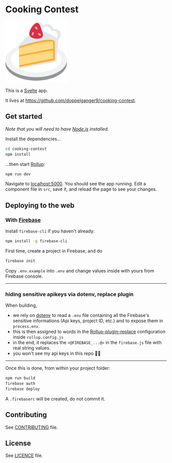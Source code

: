 # Cooking Contest

![logo](public/android-chrome-192x192.png)

This is a [Svelte](https://svelte.dev) app.

It lives at https://github.com/doppelganger9/cooking-contest.

## Get started

*Note that you will need to have [Node.js](https://nodejs.org) installed.*

Install the dependencies...

```bash
cd cooking-contest
npm install
```

...then start [Rollup](https://rollupjs.org):

```bash
npm run dev
```

Navigate to [localhost:5000](http://localhost:5000).
You should see the app running.
Edit a component file in `src`, save it, and reload the page to see your changes.

## Deploying to the web

### With [Firebase](https://firebase.google.com)

Install `firebase-cli` if you haven't already:

```bash
npm install -g firebase-cli
```

First time, create a project in Firebase, and do

```bash
firebase init
```

Copy `.env.example` into `.env` and change values inside with yours from Firebase console.

---

### hiding sensitive apikeys via dotenv, replace plugin

When building,

- we rely on [dotenv](https://github.com/motdotla/dotenv) to read a `.env` file containing all the Firebase's sensitive informations (Api keys, project ID, etc.) and to expose them in `process.env`.
- this is then assigned to words in the [Rollup-plugin-replace](https://github.com/rollup/rollup-plugin-replace) configuration inside `rollup.config.js`
- in the end, it replaces the `<@FIREBASE_...@>` in the `firebase.js` file with real string values.
- you won't see my api keys in this repo 🤷‍♂️

---

Once this is done, from within your project folder:

```bash
npm run build
firebase auth
firebase deploy
```

A `.firebaserc` will be created, do not commit it.

## Contributing

See [CONTRIBUTING](CONTRIBUTING.md) file.

## License

See [LICENCE](LICENCE) file.
